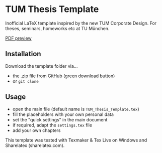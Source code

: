 # TUM Thesis Template

Inofficial LaTeX template inspired by the new TUM Corporate Design. For theses, seminars, homeworks etc at TU München.

[PDF preview](https://github.com/MichaelGrupp/TTT/raw/master/TUM_Thesis_Template.pdf "PDF preview")


## Installation

Download the template folder via...
* the .zip file from GitHub (green download button)
* or `git clone`

## Usage

* open the main file (default name is `TUM_Thesis_Template.tex`)
* fill the placeholders with your own personal data
* set the "quick settings" in the main document
* if required, adapt the `settings.tex` file  
* add your own chapters

This template was tested with Texmaker & Tex Live on Windows and Sharelatex (sharelatex.com).
